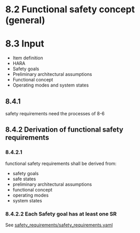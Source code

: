 # 8.2 Functional safety concept (general)

# 8.3 Input
- Item definition
- HARA
- Safety goals
- Preliminary architectural assumptions
- Functional concept
- Operating modes and system states

## 8.4.1
safety requirements need the processes of 8-6

## 8.4.2 Derivation of functional safety requirements
### 8.4.2.1
functional safety requirements shall be derived from:
- safety goals
- safe states
- preliminary architectural assumptions
- functional concept
- operating modes
- system states

### 8.4.2.2 Each Safety goal has at least one SR
See [safety_requirements/safety_requirements.yaml](safety_requirements/safety_requirements.yaml)
